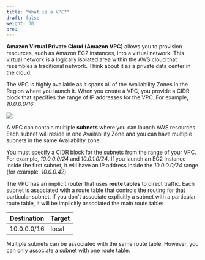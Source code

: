```yaml
---
title: "What is a VPC?"
draft: false
weight: 30
pre: 
---
```


**Amazon Virtual Private Cloud (Amazon VPC)** allows you to provision resources, such as Amazon EC2 instances, into a virtual network. This virtual network is a logically isolated area within the AWS cloud that resembles a traditional network. Think about it as a private data center in the cloud.

The VPC is highly available as it spans all of the Availability Zones in the Region where you launch it. When you create a VPC, you provide a CIDR block that specifies the range of IP addresses for the VPC. For example, _10.0.0.0/16_.

<img src='/images/vpc-diagram.png'>

A VPC can contain multiple **subnets** where you can launch AWS resources. Each subnet will reside in one Availability Zone and you can have multiple subnets in the same Availability zone. 

You must specify a CIDR block for the subnets from the range of your VPC. For example, _10.0.0.0/24_ and _10.0.1.0/24_. If you launch an EC2 instance inside the first subnet, it will have an IP address inside the _10.0.0.0/24_ range (for example, _10.0.0.42_). 

The VPC has an implicit router that uses **route tables** to direct traffic. Each subnet is associated with a route table that controls the routing for that particular subnet. If you don't associate explicitly a subnet with a particular route table, it will be implicitly associated the main route table:

Destination | Target
--- | ---
10.0.0.0/16 | local

Multiple subnets can be associated with the same route table. However, you can only associate a subnet with one route table.